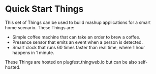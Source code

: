 # Quick Start Things

This set of Things can be used to build mashup applications for a smart home scenario.
These Things are:

- Simple coffee machine that can take an order to brew a coffee.
- Presence sensor that emits an event when a person is detected.
- Smart clock that runs 60 times faster than real time, where 1 hour happens in 1 minute.

These Things are hosted on plugfest.thingweb.io but can be also self-hosted.
